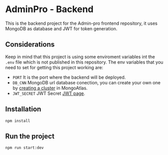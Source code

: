 # AdminPro - Backend

This is the backend project for the Admin-pro frontend repository, it uses MongoDB as database and JWT for token generation.

## Considerations

Keep in mind that this project is using some enviroment variables int the `.env` file which is not published in this repository.
The env variables that you need to set for getting this project working are:

* ```PORT``` It is the port where the backend will be deployed.
* ```DB_CNN``` MongoDB url database conection, you can create your own one by [creating a cluster](https://www.mongodb.com/docs/atlas/tutorial/deploy-free-tier-cluster/ "MongoDB deploy-free-tier-cluster") in MongoAtlas.
* ```JWT_SECRET``` JWT Secret [JWT page](https://jwt.io/).

## Installation
```
npm install
```

## Run the project

```
npm run start:dev
```